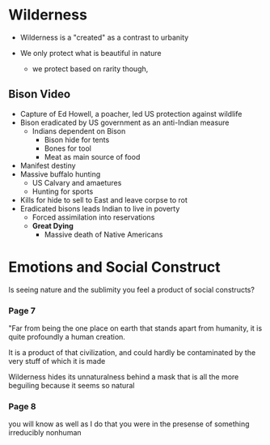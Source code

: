 # Wilderness

- Wilderness is a "created" as a contrast to urbanity

- We only protect what is beautiful in nature
    - we protect based on rarity though, 

## Bison Video
- Capture of Ed Howell, a poacher, led US protection against wildlife
- Bison eradicated by US government as an anti-Indian measure
    - Indians dependent on Bison
        - Bison hide for tents
        - Bones for tool
        - Meat as main source of food
- Manifest destiny
- Massive buffalo hunting
    - US Calvary and amaetures
    - Hunting for sports
- Kills for hide to sell to East and leave corpse to rot
- Eradicated bisons leads Indian to live in poverty
    - Forced assimilation into reservations
    - **Great Dying**
        - Massive death of Native Americans

# Emotions and Social Construct
Is seeing nature and the sublimity you feel a product of social constructs?


### Page 7
"Far from being the one place on earth that stands apart from humanity, it is quite profoundly a human creation.

It is a product of that civilization, and could hardly be contaminated by the very stuff of which it is made

Wilderness hides its unnaturalness behind a mask that is all the more beguiling because it seems so natural

### Page 8
you will know as well as I do that you were in the presense of something irreducibly nonhuman